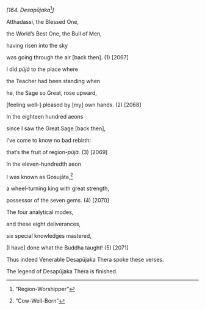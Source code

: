 *\[164. Desapūjaka*[^1]*\]*

Atthadassi, the Blessed One,

the World’s Best One, the Bull of Men,

having risen into the sky

was going through the air \[back then\]. (1) \[2067\]

I did *pūjā* to the place where

the Teacher had been standing when

he, the Sage so Great, rose upward,

\[feeling well-\] pleased by \[my\] own hands. (2) \[2068\]

In the eighteen hundred aeons

since I saw the Great Sage \[back then\],

I’ve come to know no bad rebirth:

that’s the fruit of region-*pūjā.* (3) \[2069\]

In the eleven-hundredth aeon

I was known as Gosujāta,[^2]

a wheel-turning king with great strength,

possessor of the seven gems. (4) \[2070\]

The four analytical modes,

and these eight deliverances,

six special knowledges mastered,

\[I have\] done what the Buddha taught! (5) \[2071\]

Thus indeed Venerable Desapūjaka Thera spoke these verses.

The legend of Desapūjaka Thera is finished.

[^1]: “Region-Worshipper”

[^2]: “Cow-Well-Born”
